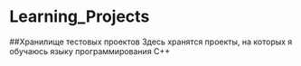 # Learning_Projects
##Хранилище тестовых проектов
Здесь хранятся проекты, на которых я обучаюсь языку программирования С++
